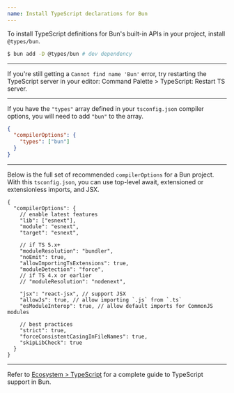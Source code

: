 ```yaml
---
name: Install TypeScript declarations for Bun
---
```


To install TypeScript definitions for Bun's built-in APIs in your project, install `@types/bun`.

```sh
$ bun add -D @types/bun # dev dependency
```

---

If you're still getting a `Cannot find name 'Bun'` error, try restarting the TypeScript server in your editor: Command Palette > TypeScript: Restart TS server.

---

If you have the `"types"` array defined in your `tsconfig.json` compiler options, you will need to add `"bun"` to the array.

```json#tsconfig.json
{
  "compilerOptions": {
    "types": ["bun"]
  }
}
```

---

Below is the full set of recommended `compilerOptions` for a Bun project. With this `tsconfig.json`, you can use top-level await, extensioned or extensionless imports, and JSX.

```jsonc
{
  "compilerOptions": {
    // enable latest features
    "lib": ["esnext"],
    "module": "esnext",
    "target": "esnext",

    // if TS 5.x+
    "moduleResolution": "bundler",
    "noEmit": true,
    "allowImportingTsExtensions": true,
    "moduleDetection": "force",
    // if TS 4.x or earlier
    // "moduleResolution": "nodenext",

    "jsx": "react-jsx", // support JSX
    "allowJs": true, // allow importing `.js` from `.ts`
    "esModuleInterop": true, // allow default imports for CommonJS modules

    // best practices
    "strict": true,
    "forceConsistentCasingInFileNames": true,
    "skipLibCheck": true
  }
}
```

---

Refer to [Ecosystem > TypeScript](/docs/runtime/typescript) for a complete guide to TypeScript support in Bun.
